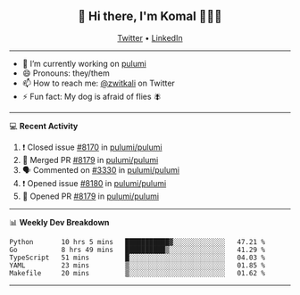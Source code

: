 <h2 align="center"> 👋 Hi there, I'm Komal 🧑🏾‍💻 </h2>
<p align="center">
    <a href="https://twitter.com/zwitkali">Twitter</a> •
    <a href="https://www.linkedin.com/in/komal-ali/">LinkedIn</a>
</p>

--------

- 🔭 I’m currently working on [pulumi](https://github.com/pulumi/pulumi)
- 😄 Pronouns: they/them
- 📫 How to reach me: [@zwitkali](https://twitter.com/zwitkali) on Twitter
- ⚡ Fun fact: My dog is afraid of flies 🪰

--------
💻 **Recent Activity**

<!--START_SECTION:activity-->
1. ❗️ Closed issue [#8170](https://github.com/pulumi/pulumi/issues/8170) in [pulumi/pulumi](https://github.com/pulumi/pulumi)
2. 🎉 Merged PR [#8179](https://github.com/pulumi/pulumi/pull/8179) in [pulumi/pulumi](https://github.com/pulumi/pulumi)
3. 🗣 Commented on [#3330](https://github.com/pulumi/pulumi/issues/3330) in [pulumi/pulumi](https://github.com/pulumi/pulumi)
4. ❗️ Opened issue [#8180](https://github.com/pulumi/pulumi/issues/8180) in [pulumi/pulumi](https://github.com/pulumi/pulumi)
5. 💪 Opened PR [#8179](https://github.com/pulumi/pulumi/pull/8179) in [pulumi/pulumi](https://github.com/pulumi/pulumi)
<!--END_SECTION:activity-->

--------

📊 **Weekly Dev Breakdown**
<!--START_SECTION:waka-->
```text
Python       10 hrs 5 mins   ███████████▓░░░░░░░░░░░░░   47.21 % 
Go           8 hrs 49 mins   ██████████▒░░░░░░░░░░░░░░   41.29 % 
TypeScript   51 mins         █░░░░░░░░░░░░░░░░░░░░░░░░   04.03 % 
YAML         23 mins         ▒░░░░░░░░░░░░░░░░░░░░░░░░   01.85 % 
Makefile     20 mins         ▒░░░░░░░░░░░░░░░░░░░░░░░░   01.62 % 
```
<!--END_SECTION:waka-->

--------
